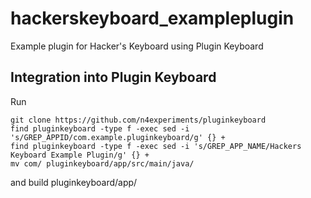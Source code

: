 # hackerskeyboard_exampleplugin
Example plugin for Hacker's Keyboard using Plugin Keyboard
## Integration into Plugin Keyboard
Run

    git clone https://github.com/n4experiments/pluginkeyboard
    find pluginkeyboard -type f -exec sed -i 's/GREP_APPID/com.example.pluginkeyboard/g' {} +
    find pluginkeyboard -type f -exec sed -i 's/GREP_APP_NAME/Hackers Keyboard Example Plugin/g' {} +
    mv com/ pluginkeyboard/app/src/main/java/
    
and build pluginkeyboard/app/

